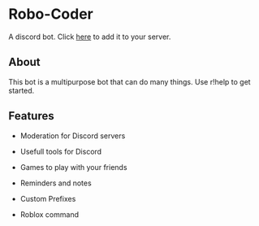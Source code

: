# Robo-Coder

A discord bot. Click [here](https://discordapp.com/oauth2/authorize?client_id=639607732202110977&permissions=0&scope=bot) to add it
to your server.

## About

This bot is a multipurpose bot that can do many things. Use r!help to get started.

## Features

- Moderation for Discord servers

- Usefull tools for Discord

- Games to play with your friends

- Reminders and notes

- Custom Prefixes

- Roblox command
